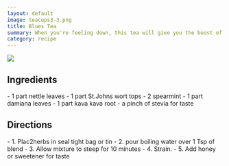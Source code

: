 ```yaml
---
layout: default
image: teacups3-3.png
title: Blues Tea
summary: When you're feeling down, this tea will give you the boost of energy you need
category: recipe
---
```

<img src="{{site.baseurl}}/img/teacups3-3.png" class="img-resize">

<h2 class="recipe-center">Ingredients</h2>
- 1 part nettle leaves
- 1 part St.Johns wort tops
- 2 spearmint
- 1 part damiana leaves
- 1 part kava kava root
- a pinch of stevia for taste

<h2 class="recipe-center">Directions</h2>
- 1. Plac2herbs in seal tight bag or tin
- 2. pour boiling water over 1 Tsp of blend
- 3. Allow mixture to steep for 10 minutes
- 4. Strain.
- 5. Add honey or sweetener for taste
